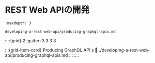 # REST Web APIの開発

```{toctree}
:maxdepth: 3

developing-a-rest-web-api/producing-graphql-apis.md
```

::::{grid} 2 :gutter: 3 3 3 3

:::{grid-item-card} Producing GraphQL API's
:link: ./developing-a-rest-web-api/producing-graphql-apis.md
::: ::::
